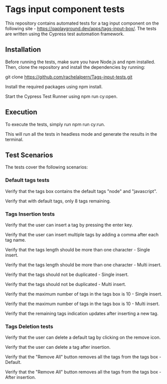 # Tags input component tests

This repository contains automated tests for a tag input component on the following site - https://qaplayground.dev/apps/tags-input-box/. The tests are written using the Cypress test automation framework.

## Installation
Before running the tests, make sure you have Node.js and npm installed. Then, clone the repository and install the dependencies by running:

git clone https://github.com/rachelalpern/Tags-input-tests.git

Install the required packages using npm install.

Start the Cypress Test Runner using npm run cy:open.

## Execution
To execute the tests, simply run npm run cy:run.

This will run all the tests in headless mode and generate the results in the terminal.

## Test Scenarios
The tests cover the following scenarios:

### Default tags tests
Verify that the tags box contains the default tags "node" and "javascript".

Verify that with default tags, only 8 tags remaining.
### Tags Insertion tests
Verify that the user can insert a tag by pressing the enter key.

Verify that the user can insert multiple tags by adding a comma after each tag name.

Verify that the tags length should be more than one character - Single insert.

Verify that the tags length should be more than one character - Multi insert.

Verify that the tags should not be duplicated - Single insert.

Verify that the tags should not be duplicated - Multi insert.

Verify that the maximum number of tags in the tags box is 10 - Single insert.

Verify that the maximum number of tags in the tags box is 10 - Multi insert.

Verify that the remaining tags indication updates after inserting a new tag.

### Tags Deletion tests
Verify that the user can delete a default tag by clicking on the remove icon.

Verify that the user can delete a tag after insertion.

Verify that the "Remove All" button removes all the tags from the tags box - Default.

Verify that the "Remove All" button removes all the tags from the tags box - After insertion.
